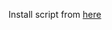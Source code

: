 Install script from <a href="https://github.com/LighLordYT/terminator-bots/blob/main/code.js">here</a>
